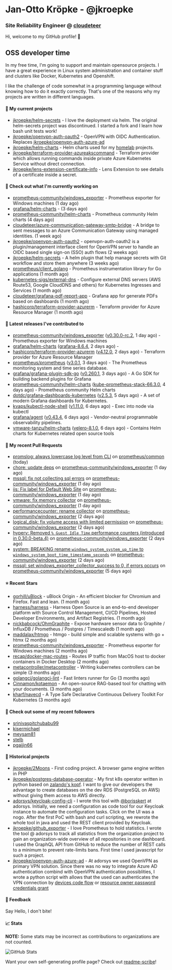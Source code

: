 # Jan-Otto Kröpke - @jkroepke
### Site Reliability Engineer @ [cloudeteer](https://cloudeteer.de/)

Hi, welcome to my GitHub profile! 👋

## OSS developer time
In my free time, I'm going to support and maintain opensource projects. I have a great experience in Linux system administration and container stuff and clusters like Docker, Kubernetes and Openshift.

I like the challenge of code somewhat in a programming language without knowing how to do it exactly correctly. That's one of the reasons why my projects are written in different languages.

#### 🌱 My current projects
- [jkroepke/helm-secrets](https://github.com/jkroepke/helm-secrets) - I love the deployment via helm. The original helm-secrets project was discontinued. I started a fork and I learn how bash unit tests work!
- [jkroepke/openvpn-auth-oauth2](https://github.com/jkroepke/openvpn-auth-oauth2) - OpenVPN with OIDC Authentication. Replaces  [jkroepke/openvpn-auth-azure-ad](https://github.com/jkroepke/openvpn-auth-azure-ad) 
- [jkroepke/helm-charts](https://github.com/jkroepke/helm-charts) - Helm charts used for my [homelab](https://github.com/jkroepke/homelab) projects.
- [jkroepke/terraform-provider-azureakscommand](https://github.com/jkroepke/terraform-provider-azureakscommand) - Terraform provider which allows running commands inside private Azure Kubernetes Service without direct connection.
- [jkroepke/lens-extension-certificate-info](https://github.com/jkroepke/lens-extension-certificate-info) - Lens Extension to see details of a certificate inside a secret.

#### 👷 Check out what I'm currently working on

- [prometheus-community/windows_exporter](https://github.com/prometheus-community/windows_exporter) - Prometheus exporter for Windows machines (1 day ago)
- [grafana/helm-charts](https://github.com/grafana/helm-charts) -  (3 days ago)
- [prometheus-community/helm-charts](https://github.com/prometheus-community/helm-charts) - Prometheus community Helm charts (4 days ago)
- [cloudeteer/azure-communication-gateway-smtp-bridge](https://github.com/cloudeteer/azure-communication-gateway-smtp-bridge) - A bridge to sent messages to an Azure Communication Gateway using managed identities. (1 week ago)
- [jkroepke/openvpn-auth-oauth2](https://github.com/jkroepke/openvpn-auth-oauth2) - openvpn-auth-oauth2 is a plugin/management interface client for OpenVPN server to handle an OIDC based single sign-on (SSO) auth flows (2 weeks ago)
- [jkroepke/helm-secrets](https://github.com/jkroepke/helm-secrets) - A helm plugin that help manage secrets with Git workflow and store them anywhere (3 weeks ago)
- [prometheus/client_golang](https://github.com/prometheus/client_golang) - Prometheus instrumentation library for Go applications (1 month ago)
- [kubernetes-sigs/external-dns](https://github.com/kubernetes-sigs/external-dns) - Configure external DNS servers (AWS Route53, Google CloudDNS and others) for Kubernetes Ingresses and Services (1 month ago)
- [cloudeteer/grafana-pdf-report-app](https://github.com/cloudeteer/grafana-pdf-report-app) - Grafana app for generate PDFs based on dashboards (1 month ago)
- [hashicorp/terraform-provider-azurerm](https://github.com/hashicorp/terraform-provider-azurerm) - Terraform provider for Azure Resource Manager (1 month ago)

#### 🔭 Latest releases I've contributed to

- [prometheus-community/windows_exporter](https://github.com/prometheus-community/windows_exporter) ([v0.30.0-rc.2](https://github.com/prometheus-community/windows_exporter/releases/tag/v0.30.0-rc.2), 1 day ago) - Prometheus exporter for Windows machines
- [grafana/helm-charts](https://github.com/grafana/helm-charts) ([grafana-8.6.4](https://github.com/grafana/helm-charts/releases/tag/grafana-8.6.4), 2 days ago) - 
- [hashicorp/terraform-provider-azurerm](https://github.com/hashicorp/terraform-provider-azurerm) ([v4.12.0](https://github.com/hashicorp/terraform-provider-azurerm/releases/tag/v4.12.0), 2 days ago) - Terraform provider for Azure Resource Manager
- [prometheus/prometheus](https://github.com/prometheus/prometheus) ([v3.0.1](https://github.com/prometheus/prometheus/releases/tag/v3.0.1), 3 days ago) - The Prometheus monitoring system and time series database.
- [grafana/grafana-plugin-sdk-go](https://github.com/grafana/grafana-plugin-sdk-go) ([v0.260.1](https://github.com/grafana/grafana-plugin-sdk-go/releases/tag/v0.260.1), 3 days ago) - A Go SDK for building backend plugins for Grafana
- [prometheus-community/helm-charts](https://github.com/prometheus-community/helm-charts) ([kube-prometheus-stack-66.3.0](https://github.com/prometheus-community/helm-charts/releases/tag/kube-prometheus-stack-66.3.0), 4 days ago) - Prometheus community Helm charts
- [dotdc/grafana-dashboards-kubernetes](https://github.com/dotdc/grafana-dashboards-kubernetes) ([v2.5.3](https://github.com/dotdc/grafana-dashboards-kubernetes/releases/tag/v2.5.3), 5 days ago) - A set of modern Grafana dashboards for Kubernetes.
- [kvaps/kubectl-node-shell](https://github.com/kvaps/kubectl-node-shell) ([v1.11.0](https://github.com/kvaps/kubectl-node-shell/releases/tag/v1.11.0), 6 days ago) - Exec into node via kubectl
- [grafana/agent](https://github.com/grafana/agent) ([v0.43.4](https://github.com/grafana/agent/releases/tag/v0.43.4), 6 days ago) - Vendor-neutral programmable observability pipelines.
- [vmware-tanzu/helm-charts](https://github.com/vmware-tanzu/helm-charts) ([velero-8.1.0](https://github.com/vmware-tanzu/helm-charts/releases/tag/velero-8.1.0), 6 days ago) - Contains Helm charts for Kubernetes related open source tools

#### 🔨 My recent Pull Requests

- [promslog: always lowercase log level from CLI](https://github.com/prometheus/common/pull/728) on [prometheus/common](https://github.com/prometheus/common) (today)
- [chore: update deps](https://github.com/prometheus-community/windows_exporter/pull/1796) on [prometheus-community/windows_exporter](https://github.com/prometheus-community/windows_exporter) (1 day ago)
- [mssql: fix not collecting sql errors](https://github.com/prometheus-community/windows_exporter/pull/1793) on [prometheus-community/windows_exporter](https://github.com/prometheus-community/windows_exporter) (1 day ago)
- [iis: Fix label for Default Web Site](https://github.com/prometheus-community/windows_exporter/pull/1792) on [prometheus-community/windows_exporter](https://github.com/prometheus-community/windows_exporter) (1 day ago)
- [vmware: fix memory collector](https://github.com/prometheus-community/windows_exporter/pull/1791) on [prometheus-community/windows_exporter](https://github.com/prometheus-community/windows_exporter) (1 day ago)
- [performancecounter: rename collector](https://github.com/prometheus-community/windows_exporter/pull/1787) on [prometheus-community/windows_exporter](https://github.com/prometheus-community/windows_exporter) (2 days ago)
- [logical_disk: fix volume access with limited permission](https://github.com/prometheus-community/windows_exporter/pull/1786) on [prometheus-community/windows_exporter](https://github.com/prometheus-community/windows_exporter) (2 days ago)
- [hyperv: Removed `% Guest Idle Time` performance counters (introduced in 0.30.0-beta.4)](https://github.com/prometheus-community/windows_exporter/pull/1785) on [prometheus-community/windows_exporter](https://github.com/prometheus-community/windows_exporter) (2 days ago)
- [system: BREAKING rename `windows_system_system_up_time` to `windows_system_boot_time_timestamp_seconds`](https://github.com/prometheus-community/windows_exporter/pull/1784) on [prometheus-community/windows_exporter](https://github.com/prometheus-community/windows_exporter) (2 days ago)
- [mssql: set windows_exporter_collector_success to 0, if errors occurs](https://github.com/prometheus-community/windows_exporter/pull/1777) on [prometheus-community/windows_exporter](https://github.com/prometheus-community/windows_exporter) (5 days ago)

#### ⭐ Recent Stars

- [gorhill/uBlock](https://github.com/gorhill/uBlock) - uBlock Origin - An efficient blocker for Chromium and Firefox. Fast and lean. (1 month ago)
- [harness/harness](https://github.com/harness/harness) - Harness Open Source is an end-to-end developer platform with Source Control Management, CI/CD Pipelines, Hosted Developer Environments, and Artifact Registries. (1 month ago)
- [nickbabcock/OhmGraphite](https://github.com/nickbabcock/OhmGraphite) - Expose hardware sensor data to Graphite / InfluxDB / Prometheus / Postgres / Timescaledb (1 month ago)
- [maddalax/htmgo](https://github.com/maddalax/htmgo) - htmgo - build simple and scalable systems with go &#43; htmx (2 months ago)
- [prometheus-community/windows_exporter](https://github.com/prometheus-community/windows_exporter) - Prometheus exporter for Windows machines (2 months ago)
- [recap/docker-mac-routes](https://github.com/recap/docker-mac-routes) - Routes IP traffic from MacOS host to docker containers in Docker Desktop (2 months ago)
- [metacontroller/metacontroller](https://github.com/metacontroller/metacontroller) - Writing kubernetes controllers can be simple (3 months ago)
- [golangci/golangci-lint](https://github.com/golangci/golangci-lint) - Fast linters runner for Go (3 months ago)
- [Cinnamon/kotaemon](https://github.com/Cinnamon/kotaemon) - An open-source RAG-based tool for chatting with your documents. (3 months ago)
- [kharf/navecd](https://github.com/kharf/navecd) - A Type Safe Declarative Continuous Delivery Toolkit For Kubernetes (3 months ago)

#### 👯 Check out some of my recent followers

- [srinivaspitchubabu99](https://github.com/srinivaspitchubabu99)
- [kisermichael](https://github.com/kisermichael)
- [meysam81](https://github.com/meysam81)
- [stelb](https://github.com/stelb)
- [pgaijin66](https://github.com/pgaijin66)

#### 📜 Historical projects
- [jkroepke/2Moons](https://github.com/jkroepke/2Moons) - First coding project. A browser game engine written in PHP
- [jkroepke/postgres-database-operator](https://github.com/jkroepke/postgres-database-operator) - My first k8s operator written in python based on [zalando's kopf](https://github.com/zalando-incubator/kopf). I want to give our developers the advantage to create databases on the dev RDS (PostgreSQL on AWS) without giving them access to AWS directly.
- [adorsys/keycloak-config-cli](https://github.com/adorsys/keycloak-config-cli) - I wrote this tool with [@borisskert](https://github.com/borisskert) at adorsys. Initially, we need a configuration as code tool for our Keycloak instance to automate the configuration tasks. Click on the UI was a nogo. After the first PoC with bash and curl scripting, we rewrote the whole tool in java and used the REST client provided by Keycloak.
- [jkroepke/github_exporter](https://github.com/jkroepke/github_exporter) - I love Prometheus to hold statistics. I wrote the tool @ adorsys to track all statistics from the organization project to gain an organization-wide overview of all repositories in one dashboard. I used the GraphQL API from GitHub to reduce the number of REST calls to a minimum to prevent rate-limits bans. First time I used javascript for such a project.
- [jkroepke/openvpn-auth-azure-ad](https://github.com/jkroepke/openvpn-auth-azure-ad) - At adorsys we used OpenVPN as primary VPN solution. Since there was no way to integrate Azure AD authentication combind with OpenVPN authentication possiblities, I wrote a python script with allows that the used can authenticates the VPN connection by [devices code flow](https://docs.microsoft.com/en-us/azure/active-directory/develop/v2-oauth2-device-code) or [resource owner password credentials grant](https://docs.microsoft.com/en-us/azure/active-directory/develop/v2-oauth-ropc)

#### 💬 Feedback

Say Hello, I don't bite!

#### 📈 Stats

**NOTE:** Some stats may be incorrect as contributions to organizations
are not counted.

![GitHub Stats](https://github-readme-stats.vercel.app/api?username=jkroepke&count_private=false&theme=tokyonight&show_icons=true)

Want your own self-generating profile page? Check out [readme-scribe](https://github.com/muesli/readme-scribe)!
